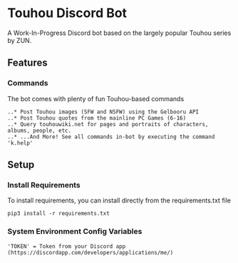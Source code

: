 # Touhou Discord Bot
A Work-In-Progress Discord bot based on the largely popular Touhou series by ZUN.

## Features
### Commands
The bot comes with plenty of fun Touhou-based commands
```
..* Post Touhou images (SFW and NSFW) using the Gelbooru API
..* Post Touhou quotes from the mainline PC Games (6-16)
..* Query touhouwiki.net for pages and portraits of characters, albums, people, etc.
..* ...And More! See all commands in-bot by executing the command 'k.help'
```

## Setup
### Install Requirements
To install requirements, you can install directly from the requirements.txt file
```
pip3 install -r requirements.txt
```

### System Environment Config Variables
```
'TOKEN' = Token from your Discord app (https://discordapp.com/developers/applications/me/)
```
